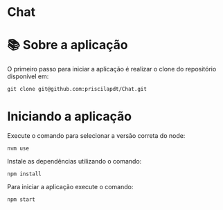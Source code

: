 # Chat

# 📚 Sobre a aplicação
O primeiro passo para iniciar a aplicação é realizar o clone do repositório disponível em:
```
git clone git@github.com:priscilapdt/Chat.git
```
# Iniciando a aplicação
Execute o comando para selecionar a versão correta do node:
```
nvm use
```
Instale as dependências utilizando o comando:
```
npm install
```
Para iniciar a aplicação execute o comando:
```
npm start
```
